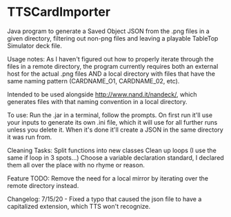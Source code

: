 # TTSCardImporter
Java program to generate a Saved Object JSON from the .png files in a given directory, filtering out non-png files and leaving a playable TableTop Simulator deck file.

Usage notes:
As I haven't figured out how to properly iterate through the files in a remote directory, the program currently requires both an external host for the actual .png files AND a local directory with files that have the same naming pattern (CARDNAME_O1, CARDNAME_02, etc).

Intended to be used alongside http://www.nand.it/nandeck/, which generates files with that naming convention in a local directory.

To use:
Run the .jar in a terminal, follow the prompts. On first run it'll use your inputs to generate its own .ini file, which it will use for all further runs unless you delete it. When it's done it'll create a JSON in the same directory it was run from.


Cleaning Tasks:
Split functions into new classes
Clean up loops (I use the same if loop in 3 spots...)
Choose a variable declaration standard, I declared them all over the place with no rhyme or reason.

Feature TODO:
Remove the need for a local mirror by iterating over the remote directory instead.

Changelog:
7/15/20 - Fixed a typo that caused the json file to have a capitalized extension, which TTS won't recognize.
